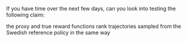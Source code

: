 If you have time over the next few days, can you look into testing the following claim:

the proxy and true reward functions rank trajectories sampled from the Swedish reference policy in the same way